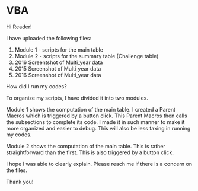# VBA

Hi Reader!

I have uploaded the following files:
  1. Module 1 - scripts for the main table
  2. Module 2 - scripts for the summary table (Challenge table)
  3. 2016 Screentshot of Multi_year data
  4. 2015 Screenshot of Multi_year data
  5. 2016 Screenshot of Multi_year data

How did I run my codes?

To organize my scripts, I have divided it into two modules.

Module 1 shows the computation of the main table. I created a Parent Macros which is triggered by a button click. This Parent Macros then calls the subsections to complete its code. I made it in such manner to make it more organized and easier to debug. This will also be less taxing in running my codes.

Module 2 shows the computation of the main table. This is rather straightforward than the first. This is also triggered by a button click.

I hope I was able to clearly explain. Please reach me if there is a concern on the files.

Thank you!
